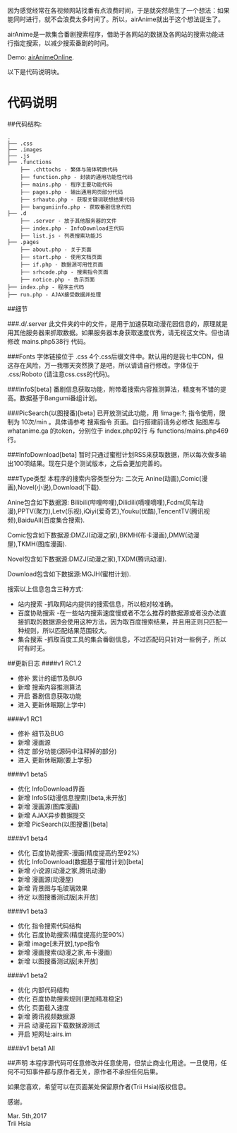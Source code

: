 因为感觉经常在各视频网站找番有点浪费时间，于是就突然萌生了一个想法：如果能同时进行，就不会浪费太多时间了。所以，airAnime就出于这个想法诞生了。

airAnime是一款集合番剧搜索程序，借助于各网站的数据及各网站的搜索功能进行指定搜索，以减少搜索番剧的时间。

Demo: [airAnimeOnline](http://airs.im/).

以下是代码说明块。

代码说明
==========================

##代码结构:

```
.
├── .css
├── .images
├── .js
├── .functions
	├── .chttochs - 繁体与简体转换代码
    ├── function.php - 封装的通用功能性代码
    ├── mains.php - 程序主要功能代码
    ├── pages.php - 输出通用网页部分代码
    ├── srhauto.php - 获取关键词联想结果代码
    ├── bangumiinfo.php - 获取番剧信息代码
├── .d
    ├── .server - 放于其他服务器的文件
    ├── index.php - InfoDownload主代码
    ├── list.js - 列表搜索功能JS
├── .pages
	├── about.php - 关于页面
	├── start.php - 使用文档页面
	├── if.php - 数据源可用性页面
	├── srhcode.php - 搜索指令页面
	├── notice.php - 告示页面
├── index.php - 程序主代码
├── run.php - AJAX接受数据并处理

```

##细节

###.d/.server
此文件夹的中的文件，是用于加速获取动漫花园信息的，原理就是用其他服务器来抓取数据。如果服务器本身获取速度优秀，请无视这文件。但也请修改 mains.php538行 代码。

###Fonts
字体链接位于 .css 4个.css后缀文件中。默认用的是我七牛CDN，但这存在风险，万一我哪天突然换了是吧，所以请请自行修改。字体位于 .css/Roboto (请注意css.css的代码)。

###InfoS[beta]
番剧信息获取功能，附带着搜索内容推测算法，精度有不错的提高。数据基于Bangumi番组计划。

###PicSearch(以图搜番)[beta]
已开放测试此功能，用 !image:?; 指令使用，限制为 10次/min 。具体请参考 搜索指令 页面。自行搭建前请务必修改 贴图库与whatanime.ga 的token，分别位于 index.php92行 与 functions/mains.php469行。

###InfoDownload[beta]
暂时只通过蜜柑计划RSS来获取数据，所以每次做多输出100项结果。现在只是个测试版本，之后会更加完善的。

###Type类型
本程序的搜索内容类型分为: 二次元 Anine(动画),Comic(漫画),Novel(小说),Download(下载).

Anine包含如下数据源: Bilibili(哔哩哔哩),Dilidili(嘀哩嘀哩),Fcdm(风车动漫),PPTV(聚力),Letv(乐视),iQiyi(爱奇艺),Youku(优酷),TencentTV(腾讯视频),BaiduAll(百度集合搜索).

Comic包含如下数据源:DMZJ(动漫之家),BKMH(布卡漫画),DMW(动漫屋),TKMH(图库漫画).

Novel包含如下数据源:DMZJ(动漫之家),TXDM(腾讯动漫).

Download包含如下数据源:MGJH(蜜柑计划).

搜索以上信息包含三种方式:  
* 站内搜索 -抓取网站内提供的搜索信息，所以相对较准确。
* 百度协助搜索 -在一些站内搜索速度慢或者不怎么推荐的数据源或者没办法直接抓取的数据源会使用这种方法，因为取百度搜索结果，并且用正则只匹配一种规则，所以匹配结果范围较大。
* 集合搜索 -抓取百度工具的集合番剧信息，不过匹配码只针对一些例子，所以时有时无。

##更新日志
####v1 RC1.2
* 修补 累计的细节及BUG
* 新增 搜索内容推测算法
* 开启 番剧信息获取功能
* 进入 更新休眠期(上学中)

####v1 RC1
* 修补 细节及BUG
* 新增 漫画源
* 待定 部分功能(源码中注释掉的部分)
* 进入 更新休眠期(要上学惹)

####v1 beta5
* 优化 InfoDownload界面
* 新增 InfoS(动漫信息搜索)[beta,未开放]
* 新增 漫画源(图库漫画)
* 新增 AJAX异步数据提交
* 新增 PicSearch(以图搜番)[beta]

####v1 beta4
* 优化 百度协助搜索-漫画(精度提高约至92%)
* 优化 InfoDownload(数据基于蜜柑计划)[beta]
* 新增 小说源(动漫之家,腾讯动漫)
* 新增 漫画源(动漫屋)
* 新增 背景图与毛玻璃效果
* 待定 以图搜番测试版[未开放]

####v1 beta3
* 优化 指令搜索代码结构
* 优化 百度协助搜索(精度提高约至90%)
* 新增 image[未开放],type指令
* 新增 漫画搜索(动漫之家,布卡漫画)
* 新增 以图搜番测试版[未开放]

####v1 beta2
* 优化 内部代码结构
* 优化 百度协助搜索规则(更加精准稳定)
* 优化 页面载入速度
* 新增 腾讯视频数据源
* 开启 动漫花园下载数据源测试
* 开启 短网址:airs.im

####v1 beta1
All

##声明
本程序源代码可任意修改并任意使用，但禁止商业化用途。一旦使用，任何不可知事件都与原作者无关，原作者不承担任何后果。

如果您喜欢，希望可以在页面某处保留原作者(Trii Hsia)版权信息。

感谢。

Mar. 5th,2017  
Trii Hsia